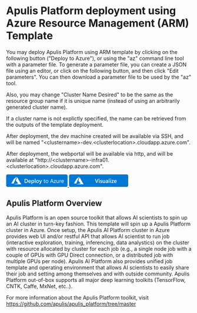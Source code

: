 # Apulis Platform deployment using Azure Resource Management (ARM) Template

You may deploy Apulis Platform using ARM template by clicking on the following button ("Deploy to Azure"), or using the "az" command line tool with a parameter file. To generate a parameter file, you can create a JSON file using an editor, or click on the following button, and then click "Edit parameters". You can then download a parameter file to be used by the "az" tool.

Also, you may change "Cluster Name Desired" to be the same as the resource group name if it is unique name (instead of using an arbitrarily generated cluster name).

If a cluster name is not explictly specified, the name can be retrieved from the outputs of the template deployment.

After deployment, the dev machine created will be available via SSH, and will be named "\<clustername>-dev.\<clusterlocation>.cloudapp.azure.com".

After deployment, the webportal will be available via http, and will be available at "http://\<clustername>-infra01.\<clusterlocation>.cloudapp.azure.com".

<a href="https://portal.azure.com/#create/Microsoft.Template/uri/https%3A%2F%2Fraw.githubusercontent.com%2FApulis AI Platform%2Fazure-quickstart-templates%2Fdl%2Fdlworkspace-deployment%2Fazuredeploy.json" target="_blank">
<img src="https://raw.githubusercontent.com/Azure/azure-quickstart-templates/master/1-CONTRIBUTION-GUIDE/images/deploytoazure.png"/>
</a>
<a href="http://armviz.io/#/?load=https%3A%2F%2Fraw.githubusercontent.com%2FApulis AI Platform%2Fazure-quickstart-templates%2Fdl%2Fdlworkspace-deployment%2Fazuredeploy.json" target="_blank">
<img src="https://raw.githubusercontent.com/Azure/azure-quickstart-templates/master/1-CONTRIBUTION-GUIDE/images/visualizebutton.png"/>
</a>

## Apulis Platform Overview

Apulis Platform is an open source toolkit that allows AI scientists to spin up an AI cluster in turn-key fashion. This template will spin up a Apulis Platform cluster in Azure. Once setup, the Apulis AI Platform cluster in Azure provides web UI and/or restful API that allows AI scientist to run job (interactive exploration, training, inferencing, data analystics) on the cluster with resource allocated by cluster for each job (e.g., a single node job with a couple of GPUs with GPU Direct connection, or a distributed job with multiple GPUs per node). Apulis AI Platform also provides unified job template and operating environment that allows AI scientists to easily share their job and setting among themselves and with outside community. Apulis Platform out-of-box supports all major deep learning toolkits (TensorFlow, CNTK, Caffe, MxNet, etc..).

For more information about the Apulis Platform toolkit, visit https://github.com/apulis/apulis_platform/tree/master
